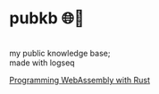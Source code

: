 # pubkb 🌐🧠
<br>my public knowledge base;
<br>made with logseq

[Programming WebAssembly with Rust](https://github.com/kosengan/cskb/blob/main/pages/Programming%20WebAssembly%20with%20Rust.org)
